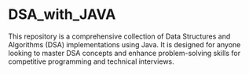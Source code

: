 # DSA_with_JAVA
This repository is a comprehensive collection of Data Structures and Algorithms (DSA) implementations using Java. It is designed for anyone looking to master DSA concepts and enhance problem-solving skills for competitive programming and technical interviews. 
